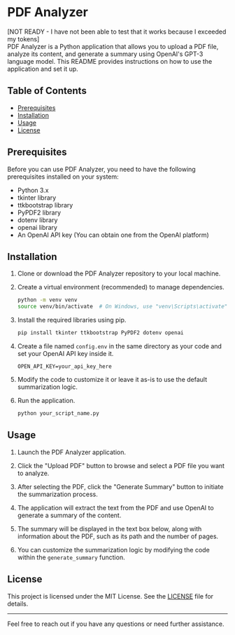 # PDF Analyzer

[NOT READY - I have not been able to test that it works because I exceeded my tokens] <br>
PDF Analyzer is a Python application that allows you to upload a PDF file, analyze its content, and generate a summary using OpenAI's GPT-3 language model. This README provides instructions on how to use the application and set it up.

## Table of Contents

- [Prerequisites](#prerequisites)
- [Installation](#installation)
- [Usage](#usage)
- [License](#license)

## Prerequisites

Before you can use PDF Analyzer, you need to have the following prerequisites installed on your system:

- Python 3.x
- tkinter library
- ttkbootstrap library
- PyPDF2 library
- dotenv library
- openai library
- An OpenAI API key (You can obtain one from the OpenAI platform)

## Installation

1. Clone or download the PDF Analyzer repository to your local machine.

2. Create a virtual environment (recommended) to manage dependencies.

   ```bash
   python -m venv venv
   source venv/bin/activate  # On Windows, use "venv\Scripts\activate"
   ```

3. Install the required libraries using pip.

   ```bash
   pip install tkinter ttkbootstrap PyPDF2 dotenv openai
   ```

4. Create a file named `config.env` in the same directory as your code and set your OpenAI API key inside it.

   ```
   OPEN_API_KEY=your_api_key_here
   ```

5. Modify the code to customize it or leave it as-is to use the default summarization logic.

6. Run the application.

   ```bash
   python your_script_name.py
   ```

## Usage

1. Launch the PDF Analyzer application.

2. Click the "Upload PDF" button to browse and select a PDF file you want to analyze.

3. After selecting the PDF, click the "Generate Summary" button to initiate the summarization process.

4. The application will extract the text from the PDF and use OpenAI to generate a summary of the content.

5. The summary will be displayed in the text box below, along with information about the PDF, such as its path and the number of pages.

6. You can customize the summarization logic by modifying the code within the `generate_summary` function.

## License

This project is licensed under the MIT License. See the [LICENSE](LICENSE) file for details.

---

Feel free to reach out if you have any questions or need further assistance.
